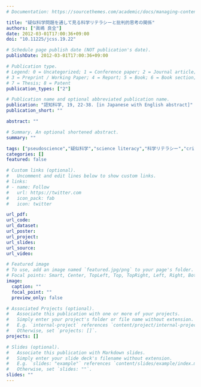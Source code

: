 ```yaml
---
# Documentation: https://sourcethemes.com/academic/docs/managing-content/

title: "疑似科学問題を通して見る科学リテラシーと批判的思考の関係"
authors: ["眞嶋 良全"]
date: 2012-03-01T17:00:36+09:00
doi: "10.11225/jcss.19.22"

# Schedule page publish date (NOT publication's date).
publishDate: 2012-03-01T17:00:36+09:00

# Publication type.
# Legend: 0 = Uncategorized; 1 = Conference paper; 2 = Journal article;
# 3 = Preprint / Working Paper; 4 = Report; 5 = Book; 6 = Book section;
# 7 = Thesis; 8 = Patent
publication_types: ["2"]

# Publication name and optional abbreviated publication name.
publication: "認知科学, 19, 22-38. [in Japanese with English abstract]"
publication_short: ""

abstract: ""

# Summary. An optional shortened abstract.
summary: ""

tags: ["pseudoscience","疑似科学","science literacy","科学リテラシー","critical thinking","批判的思考","dual process theory","二重過程理論"]
categories: []
featured: false

# Custom links (optional).
#   Uncomment and edit lines below to show custom links.
# links:
# - name: Follow
#   url: https://twitter.com
#   icon_pack: fab
#   icon: twitter

url_pdf: 
url_code:
url_dataset:
url_poster:
url_project:
url_slides:
url_source:
url_video:

# Featured image
# To use, add an image named `featured.jpg/png` to your page's folder. 
# Focal points: Smart, Center, TopLeft, Top, TopRight, Left, Right, BottomLeft, Bottom, BottomRight.
image:
  caption: ""
  focal_point: ""
  preview_only: false

# Associated Projects (optional).
#   Associate this publication with one or more of your projects.
#   Simply enter your project's folder or file name without extension.
#   E.g. `internal-project` references `content/project/internal-project/index.md`.
#   Otherwise, set `projects: []`.
projects: []

# Slides (optional).
#   Associate this publication with Markdown slides.
#   Simply enter your slide deck's filename without extension.
#   E.g. `slides: "example"` references `content/slides/example/index.md`.
#   Otherwise, set `slides: ""`.
slides: ""
---
```

